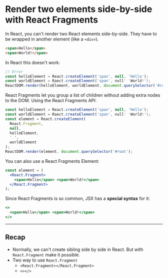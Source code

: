 # Render two elements side-by-side with React Fragments

In React, you can't render two React elements side-by-side. They have to be wrapped in another element (like a `<div>`).
```html
<span>Hello</span>
<span>World!</span>
```

In React this doesn't work:
```jsx
// Error
const helloElement = React.createElement('span', null, 'Hello');
const worldElement = Raect.createElement('span', null' 'World!');
ReactDOM.render(helloElement, worldElement, document.querySelector('#root'); // Error
```

React Fragments let you group a list of children without adding extra nodes to the DOM. Using the React Fragments API:
```jsx
const helloElement = React.createElement('span', null, 'Hello');
const worldElement = Raect.createElement('span', null' 'World!');
const element = React.createElement(
  React.Fragment,
  null,
  helloElement,
  ' ',
  worldElement
);
ReactDOM.render(element, document.querySelector('#root');
```

You can also use a React Fragments Element:
```jsx
const element = (
  <React.Fragment>
    <span>Hello</span> <span>World!</span>
  </React.Fragment>
);
```

Since React Fragments is so common, JSX has a **special syntax** for it:
```jsx
<>
  <span>Hello</span> <span>World!</span>
</>
```

---

## Recap
- Normally, we can't create sibling side by side in React. But with `React.Fragment` make it possible.
- Two way to use `React.Fragment`
  - `<React.Fragment></React.Fragment>`
  - `<></>`
